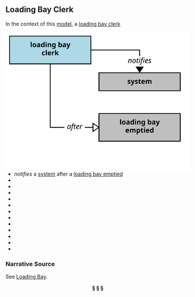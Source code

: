 ## Loading Bay Clerk

In the context of this [model](../domain-inventory.md), a [loading bay clerk][loading.bay.clerk]

<img align="right" src="../images/loading_bay_clerk_notifies.svg" />

<ul>
 <li><i>notifies</i> a <a href="system.md">system</a> after a <a href="loading.bay.emptied.md">loading bay emptied</a></li>
 <li> </li>
 <li> </li>
 <li> </li>
 <li> </li>
 <li> </li>
 <li> </li>
 <li> </li>
 <li> </li>
 <li> </li>
 <li> </li>
 <li> </li>
 <li> </li>
</ul>



### Narrative Source

See [Loading Bay](loading.bay.md#narrative-source).


<div align="center"><b>&sect; &sect; &sect;</b></div>

[EPA]: EPA.md
[EPAs]: EPA.md
[EPA.regulation]: EPA.regulation.md
[EPA.regulations]: EPA.regulation.md
[building.description]: building.description.md
[building.descriptions]: building.description.md
[chemical.description]: chemical.description.md
[chemical.descriptions]: chemical.description.md
[company.regulation]: company.regulation.md
[company.regulations]: company.regulation.md
[depot]: depot.md
[depots]: depot.md
[depot.building]: depot.building.md
[depot.buildings]: depot.building.md
[depot.distance.unit]: depot.distance.unit.md
[depot.distance.units]: depot.distance.unit.md
[depot.management]: depot.management.md
[depot.managements]: depot.management.md
[depot.management.system]: depot.management.system.md
[depot.management.systems]: depot.management.system.md
[depot.manager]: depot.manager.md
[depot.managers]: depot.manager.md
[depot.map]: depot.map.md
[depot.maps]: depot.map.md
[depot.monitoring]: depot.monitoring.md
[depot.monitorings]: depot.monitoring.md
[depot.volume.unit]: depot.volume.unit.md
[depot.volume.units]: depot.volume.unit.md
[depot.vulnerability]: depot.vulnerability.md
[depot.vulnerabilities]: depot.vulnerability.md
[depot.weight.unit]: depot.weight.unit.md
[depot.weight.units]: depot.weight.unit.md
[drum]: drum.md
[drums]: drum.md
[drum.collection]: drum.collection.md
[drum.collections]: drum.collection.md
[drum.delivery]: drum.delivery.md
[drum.deliveries]: drum.delivery.md
[drum.description]: drum.description.md
[drum.descriptions]: drum.description.md
[drum.identifier]: drum.identifier.md
[drum.identifiers]: drum.identifier.md
[drum.inventory]: drum.inventory.md
[drum.inventories]: drum.inventory.md
[drum.label]: drum.label.md
[drum.labels]: drum.label.md
[drum.storage]: drum.storage.md
[drum.storages]: drum.storage.md
[drum.storage.allocation]: drum.storage.allocation.md
[drum.storage.allocations]: drum.storage.allocation.md
[drum.storage.license]: drum.storage.license.md
[drum.storage.licenses]: drum.storage.license.md
[drum.storage.license.description]: drum.storage.license.description.md
[drum.storage.license.descriptions]: drum.storage.license.description.md
[hazard.type]: hazard.type.md
[hazard.types]: hazard.type.md
[hazardous.chemical]: hazardous.chemical.md
[hazardous.chemicals]: hazardous.chemical.md
[license.inventory]: license.inventory.md
[license.inventories]: license.inventory.md
[loading.bay]: loading.bay.md
[loading.bays]: loading.bay.md
[loading.bay.clerk]: loading.bay.clerk.md
[loading.bay.clerks]: loading.bay.clerk.md
[safety.violation]: safety.violation.md
[safety.violations]: safety.violation.md
[staff.building]: staff.building.md
[staff.buildings]: staff.building.md
[storage.building]: storage.building.md
[storage.buildings]: storage.building.md
[truck]: truck.md
[trucks]: truck.md

